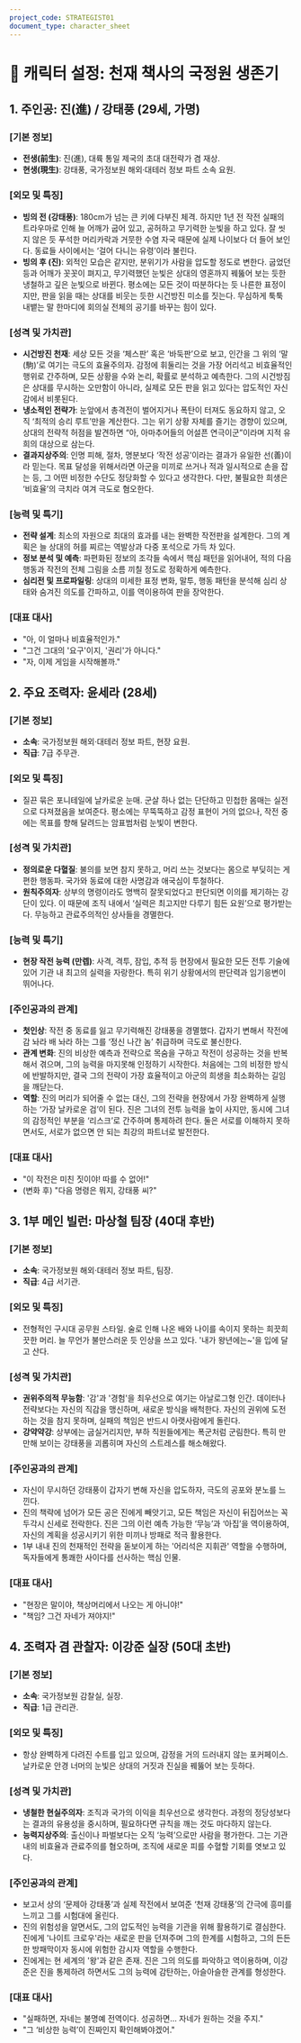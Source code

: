 ```yaml
---
project_code: STRATEGIST01
document_type: character_sheet
---
```


# 👤 캐릭터 설정: 천재 책사의 국정원 생존기

## 1. 주인공: 진(進) / 강태풍 (29세, 가명)
### [기본 정보]

*   **전생(前生)**: 진(進), 대륙 통일 제국의 초대 대전략가 겸 재상.
*   **현생(現生)**: 강태풍, 국가정보원 해외·대테러 정보 파트 소속 요원.

### [외모 및 특징]

*   **빙의 전 (강태풍)**: 180cm가 넘는 큰 키에 다부진 체격. 하지만 1년 전 작전 실패의 트라우마로 인해 늘 어깨가 굽어 있고, 공허하고 무기력한 눈빛을 하고 있다. 잘 씻지 않은 듯 푸석한 머리카락과 거뭇한 수염 자국 때문에 실제 나이보다 더 들어 보인다. 동료들 사이에서는 ‘걸어 다니는 유령’이라 불린다.
*   **빙의 후 (진)**: 외적인 모습은 같지만, 분위기가 사람을 압도할 정도로 변한다. 굽었던 등과 어깨가 꼿꼿이 펴지고, 무기력했던 눈빛은 상대의 영혼까지 꿰뚫어 보는 듯한 냉철하고 깊은 눈빛으로 바뀐다. 평소에는 모든 것이 따분하다는 듯 나른한 표정이지만, 판을 읽을 때는 상대를 비웃는 듯한 시건방진 미소를 짓는다. 무심하게 툭툭 내뱉는 말 한마디에 회의실 전체의 공기를 바꾸는 힘이 있다.

### [성격 및 가치관]

*   **시건방진 천재**: 세상 모든 것을 ‘체스판’ 혹은 ‘바둑판’으로 보고, 인간을 그 위의 ‘말(駒)’로 여기는 극도의 효율주의자. 감정에 휘둘리는 것을 가장 어리석고 비효율적인 행위로 간주하며, 모든 상황을 수와 논리, 확률로 분석하고 예측한다. 그의 시건방짐은 상대를 무시하는 오만함이 아니라, 실제로 모든 판을 읽고 있다는 압도적인 자신감에서 비롯된다.
*   **냉소적인 전략가**: 눈앞에서 총격전이 벌어지거나 폭탄이 터져도 동요하지 않고, 오직 ‘최적의 승리 루트’만을 계산한다. 그는 위기 상황 자체를 즐기는 경향이 있으며, 상대의 전략적 허점을 발견하면 “아, 아마추어들의 어설픈 연극이군”이라며 지적 유희의 대상으로 삼는다.
*   **결과지상주의**: 인명 피해, 절차, 명분보다 ‘작전 성공’이라는 결과가 유일한 선(善)이라 믿는다. 목표 달성을 위해서라면 아군을 미끼로 쓰거나 적과 일시적으로 손을 잡는 등, 그 어떤 비정한 수단도 정당화할 수 있다고 생각한다. 다만, 불필요한 희생은 ‘비효율’의 극치라 여겨 극도로 혐오한다.

### [능력 및 특기]

*   **전략 설계**: 최소의 자원으로 최대의 효과를 내는 완벽한 작전판을 설계한다. 그의 계획은 늘 상대의 허를 찌르는 역발상과 다중 포석으로 가득 차 있다.
*   **정보 분석 및 예측**: 파편화된 정보의 조각들 속에서 핵심 패턴을 읽어내어, 적의 다음 행동과 작전의 전체 그림을 소름 끼칠 정도로 정확하게 예측한다.
*   **심리전 및 프로파일링**: 상대의 미세한 표정 변화, 말투, 행동 패턴을 분석해 심리 상태와 숨겨진 의도를 간파하고, 이를 역이용하여 판을 장악한다.

### [대표 대사]

*   "아, 이 얼마나 비효율적인가."
*   "그건 그대의 '요구'이지, '권리'가 아니다."
*   "자, 이제 게임을 시작해볼까."

## 2. 주요 조력자: 윤세라 (28세)
### [기본 정보]

*   **소속**: 국가정보원 해외·대테러 정보 파트, 현장 요원.
*   **직급**: 7급 주무관.

### [외모 및 특징]

*   질끈 묶은 포니테일에 날카로운 눈매. 군살 하나 없는 단단하고 민첩한 몸매는 실전으로 다져졌음을 보여준다. 평소에는 무뚝뚝하고 감정 표현이 거의 없으나, 작전 중에는 목표를 향해 달려드는 암표범처럼 눈빛이 변한다.

### [성격 및 가치관]

*   **정의로운 다혈질**: 불의를 보면 참지 못하고, 머리 쓰는 것보다는 몸으로 부딪히는 게 편한 행동파. 국가와 동료에 대한 사명감과 애국심이 투철하다.
*   **원칙주의자**: 상부의 명령이라도 명백히 잘못되었다고 판단되면 이의를 제기하는 강단이 있다. 이 때문에 조직 내에서 ‘실력은 최고지만 다루기 힘든 요원’으로 평가받는다. 무능하고 관료주의적인 상사들을 경멸한다.

### [능력 및 특기]

*   **현장 작전 능력 (만렙)**: 사격, 격투, 잠입, 추적 등 현장에서 필요한 모든 전투 기술에 있어 기관 내 최고의 실력을 자랑한다. 특히 위기 상황에서의 판단력과 임기응변이 뛰어나다.

### [주인공과의 관계]

*   **첫인상**: 작전 중 동료를 잃고 무기력해진 강태풍을 경멸했다. 갑자기 변해서 작전에 감 놔라 배 놔라 하는 그를 ‘정신 나간 놈’ 취급하며 극도로 불신한다.
*   **관계 변화**: 진의 비상한 예측과 전략으로 목숨을 구하고 작전이 성공하는 것을 반복해서 겪으며, 그의 능력을 마지못해 인정하기 시작한다. 처음에는 그의 비정한 방식에 반발하지만, 결국 그의 전략이 가장 효율적이고 아군의 희생을 최소화하는 길임을 깨닫는다.
*   **역할**: 진의 머리가 되어줄 수 없는 대신, 그의 전략을 현장에서 가장 완벽하게 실행하는 ‘가장 날카로운 검’이 된다. 진은 그녀의 전투 능력을 높이 사지만, 동시에 그녀의 감정적인 부분을 ‘리스크’로 간주하며 통제하려 한다. 둘은 서로를 이해하지 못하면서도, 서로가 없으면 안 되는 최강의 파트너로 발전한다.

### [대표 대사]

*   "이 작전은 미친 짓이야! 따를 수 없어!"
*   (변화 후) "다음 명령은 뭐지, 강태풍 씨?"

## 3. 1부 메인 빌런: 마상철 팀장 (40대 후반)
### [기본 정보]

*   **소속**: 국가정보원 해외·대테러 정보 파트, 팀장.
*   **직급**: 4급 서기관.

### [외모 및 특징]

*   전형적인 구시대 공무원 스타일. 술로 인해 나온 배와 나이를 속이지 못하는 희끗희끗한 머리. 늘 무언가 불만스러운 듯 인상을 쓰고 있다. '내가 왕년에는~'을 입에 달고 산다.

### [성격 및 가치관]

*   **권위주의적 무능함**: '감'과 '경험'을 최우선으로 여기는 아날로그형 인간. 데이터나 전략보다는 자신의 직감을 맹신하며, 새로운 방식을 배척한다. 자신의 권위에 도전하는 것을 참지 못하며, 실패의 책임은 반드시 아랫사람에게 돌린다.
*   **강약약강**: 상부에는 굽실거리지만, 부하 직원들에게는 폭군처럼 군림한다. 특히 만만해 보이는 강태풍을 괴롭히며 자신의 스트레스를 해소해왔다.

### [주인공과의 관계]

*   자신이 무시하던 강태풍이 갑자기 변해 자신을 압도하자, 극도의 공포와 분노를 느낀다.
*   진의 책략에 넘어가 모든 공은 진에게 빼앗기고, 모든 책임은 자신이 뒤집어쓰는 꼭두각시 신세로 전락한다. 진은 그의 이런 예측 가능한 ‘무능’과 ‘아집’을 역이용하여, 자신의 계획을 성공시키기 위한 미끼나 방패로 적극 활용한다.
*   1부 내내 진의 천재적인 전략을 돋보이게 하는 '어리석은 지휘관' 역할을 수행하며, 독자들에게 통쾌한 사이다를 선사하는 핵심 인물.

### [대표 대사]

*   "현장은 말이야, 책상머리에서 나오는 게 아니야!"
*   "책임? 그건 자네가 져야지!"

## 4. 조력자 겸 관찰자: 이강준 실장 (50대 초반)
### [기본 정보]

*   **소속**: 국가정보원 감찰실, 실장.
*   **직급**: 1급 관리관.

### [외모 및 특징]

*   항상 완벽하게 다려진 수트를 입고 있으며, 감정을 거의 드러내지 않는 포커페이스. 날카로운 안경 너머의 눈빛은 상대의 거짓과 진실을 꿰뚫어 보는 듯하다.

### [성격 및 가치관]

*   **냉철한 현실주의자**: 조직과 국가의 이익을 최우선으로 생각한다. 과정의 정당성보다는 결과의 유용성을 중시하며, 필요하다면 규칙을 깨는 것도 마다하지 않는다.
*   **능력지상주의**: 출신이나 파벌보다는 오직 ‘능력’으로만 사람을 평가한다. 그는 기관 내의 비효율과 관료주의를 혐오하며, 조직에 새로운 피를 수혈할 기회를 엿보고 있다.

### [주인공과의 관계]

*   보고서 상의 ‘문제아 강태풍’과 실제 작전에서 보여준 ‘천재 강태풍’의 간극에 흥미를 느끼고 그를 시험대에 올린다.
*   진의 위험성을 알면서도, 그의 압도적인 능력을 기관을 위해 활용하기로 결심한다. 진에게 '나이트 크로우'라는 새로운 판을 던져주며 그의 한계를 시험하고, 그의 든든한 방패막이자 동시에 위험한 감시자 역할을 수행한다.
*   진에게는 현 세계의 '왕'과 같은 존재. 진은 그의 의도를 파악하고 역이용하며, 이강준은 진을 통제하려 하면서도 그의 능력에 감탄하는, 아슬아슬한 관계를 형성한다.

### [대표 대사]

*   "실패하면, 자네는 불명예 전역이다. 성공하면… 자네가 원하는 것을 주지."
*   "그 ‘비상한 능력’이 진짜인지 확인해봐야겠어."
